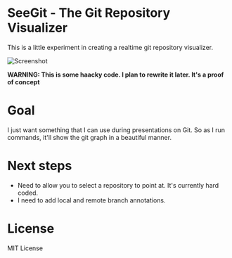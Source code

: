 # SeeGit - The Git Repository Visualizer

This is a little experiment in creating a realtime git repository visualizer.

![Screenshot](http://f.cl.ly/items/412h2T1J2C3l3A0O0d0w/SeeGit.png)

__WARNING: This is some haacky code. I plan to rewrite it later. It's a proof of concept__

# Goal
I just want something that I can use during presentations on Git. So as I run commands, it'll show the git graph in a beautiful manner.

# Next steps
* Need to allow you to select a repository to point at. It's currently hard coded.
* I need to add local and remote branch annotations.

# License
MIT License